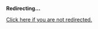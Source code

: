 <!DOCTYPE html>
<html>
<head>
<title>Redirecting...</title>
<link rel="canonical" href="http://home.jle0.com:4111/entry/blog-engine-updates-markdown-preprocessor-fay-scripts.md"/>
<meta http-equiv="content-type" content="text/html; charset=utf-8" />
<meta http-equiv="refresh" content="0; url=#{destination_path}" />
</head>
<body>
  <p><strong>Redirecting...</strong></p>
  <p><a href='http://home.jle0.com:4111/entry/blog-engine-updates-markdown-preprocessor-fay-scripts.md'>Click here if you are not redirected.</a></p>
  <script>
    document.location.href = "http://home.jle0.com:4111/entry/blog-engine-updates-markdown-preprocessor-fay-scripts.md";
  </script>
</body>
</html>
